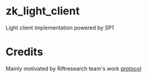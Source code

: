 # zk_light_client
Light client implementation powered by SP1

# Credits

Mainly motivated by Riftresearch team's work [protocol](https://github.com/riftresearch/protocol)
